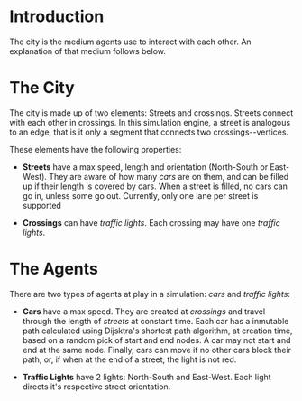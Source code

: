 # Introduction #

The city is the medium agents use to interact with each other. An explanation of that medium
follows below.

# The City #

The city is made up of two elements: Streets and crossings. Streets connect with each other in crossings. In this simulation engine, a street is analogous to an edge, that is it only a segment that connects two crossings--vertices.

These elements have the following properties:
  * **Streets** have a max speed, length and orientation (North-South or East-West). They are aware of how many _cars_ are on them, and can be filled up if their length is covered by cars. When a street is filled, no cars can go in, unless some go out. Currently, only one lane per street is supported

  * **Crossings** can have _traffic lights_. Each crossing may have one _traffic lights_.

# The Agents #

There are two types of agents at play in a simulation: _cars_ and _traffic lights_:

  * **Cars** have a max speed. They are created at _crossings_ and travel through the length of _streets_ at constant time. Each car has a inmutable path calculated using Dijsktra's shortest path algorithm, at creation time, based on a random pick of start and end nodes. A car may not start and end at the same node. Finally, cars can move if no other cars block their path, or, if when at the end of a street, the light is not red.

  * **Traffic Lights** have 2 lights: North-South and East-West. Each light directs it's respective street orientation.